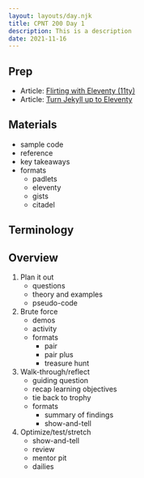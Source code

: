 ```yaml
---
layout: layouts/day.njk
title: CPNT 200 Day 1
description: This is a description
date: 2021-11-16
---
```


## Prep
- Article: [Flirting with Eleventy (11ty)](https://ryan.thaut.me/blog/2020/04/25/flirting-with-eleventy-11ty/)
- Article: [Turn Jekyll up to Eleventy](https://24ways.org/2018/turn-jekyll-up-to-eleventy/)

## Materials
- sample code
- reference
- key takeaways
- formats
    - padlets
    - eleventy
    - gists
    - citadel

## Terminology

## Overview
1. Plan it out
    - questions
    - theory and examples
    - pseudo-code
2. Brute force
    - demos
    - activity
    - formats
        - pair
        - pair plus
        - treasure hunt
3. Walk-through/reflect
    - guiding question
    - recap learning objectives
    - tie back to trophy
    - formats
        - summary of findings
        - show-and-tell
4. Optimize/test/stretch
    - show-and-tell
    - review
    - mentor pit
    - dailies